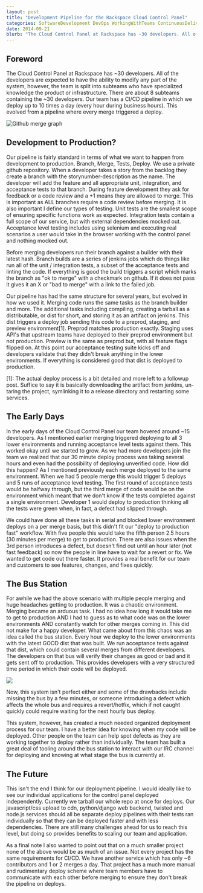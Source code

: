 ```yaml
---
layout: post
title: "Development Pipeline for the Rackspace Cloud Control Panel"
categories: SoftwareDevelopment DevOps WorkingWithTeams ContinuousDelivery
date: 2014-09-21
blurb: "The Cloud Control Panel at Rackspace has ~30 developers. All of the developers are expected to have the ability to modify any part of the system, however, the team is split into subteams who have specialized knowledge the product or infrastructure. There are about 8 subteams containing the ~30 developers. Our team has a CI/CD pipeline in which we deploy up to 10 times a day (every hour during business hours). This evolved from a pipeline where every merge triggered a deploy."
---
```


[GithubMerges]: http://b7cc86bc05773bcecd41-4057535a55b255b6cbfb486a61b5692d.r49.cf1.rackcdn.com/Selection_052.png
[JenkinsPipeline]: http://b7cc86bc05773bcecd41-4057535a55b255b6cbfb486a61b5692d.r49.cf1.rackcdn.com/CCPPipeline.png

Foreword
-----
The Cloud Control Panel at Rackspace has ~30 developers. All of the developers are expected to have the ability to modify any part of the system, however, the team is split into subteams who have specialized knowledge the product or infrastructure. There are about 8 subteams containing the ~30 developers. Our team has a CI/CD pipeline in which we deploy up to 10 times a day (every hour during business hours). This evolved from a pipeline where every merge triggered a deploy.

![Github merge graph][GithubMerges]


Development to Production?
----
Our pipeline is fairly standard in terms of what we want to happen from development to production. Branch, Merge, Tests, Deploy. We use a private github repository. When a developer takes a story from the backlog they create a branch with the storynumber-description as the name. The developer will add the feature and all appropriate unit, integration, and acceptance tests to that branch. During feature development they ask for feedback or a code review and a +1 means they are allowed to merge. This is important as ALL branches require a code review before merging. It is also important I define our types of testing. Unit tests are the smallest scope of ensuring specific functions work as expected. Integration tests contain a full scope of our service, but with external dependencies mocked out. Acceptance level testing includes using selenium and executing real scenarios a user would take in the browser working with the control panel and nothing mocked out.

Before merging developers run their branch against a builder with their latest hash. Branch builds are a series of jenkins jobs which do things like run all of the unit / integration tests, a subset of the acceptance tests and linting the code. If everything is good the build triggers a script which marks the branch as "ok to merge" with a checkmark on github. If it does not pass it gives it an X or "bad to merge" with a link to the failed job.

Our pipeline has had the same structure for several years, but evolved in how we used it.
Merging code runs the same tasks as the branch builder and more. The additional tasks including compiling, creating a tarball as a distributable, or dist for short, and storing it as an artifact on jenkins. This dist triggers a deploy job sending this code to a preprod, staging, and preview environment[1]. Preprod matches production exactly. Staging uses API's that upstream teams have deployed to their preprod environment but not production. Preview is the same as preprod but, with all feature flags flipped on. At this point our acceptance testing suite kicks off and developers validate that they didn't break anything in the lower environments. If everything is considered good that dist is deployed to production.


[1]: The actual deploy process is a bit detailed and more left to a followup post. Suffice to say it is basically downloading the artifact from jenkins, un-taring the project, symlinking it to a release directory and restarting some services.


The Early Days
----
In the early days of the Cloud Control Panel our team hovered around ~15 developers. As I mentioned earlier merging triggered deploying to all 3 lower environments and running acceptance level tests against them. This worked okay until we started to grow. As we had more developers join the team we realized that our 30 minute deploy process was taking several hours and even had the possibility of deploying unverified code. How did this happen? As I mentioned previously each merge deployed to the same environment. When we had 5 people merge this would trigger 5 deploys and 5 runs of acceptance level testing. The first round of acceptance tests would be halfway through, but the third merge of code would be on the environment which meant that we don't know if the tests completed against a single environment. Developer 1 would deploy to production thinking all the tests were green when, in fact, a defect had slipped through.

We could have done all these tasks in serial and blocked lower environment deploys on a per merge basis, but this didn't fit our "deploy to production fast" workflow. With five people this would take the fifth person 2.5 hours (30 minutes per merge) to get to production. There are also issues when the 3rd person introduces a defect, but doesn't find out until an hour later (not fast feedback) so now the people in line have to wait for a revert or fix. We wanted to get code out there faster. It provides a real benefit for our team and customers to see features, changes, and fixes quickly.


The Bus Station
----
For awhile we had the above scenario with multiple people merging and huge headaches getting to production. It was a chaotic environment. Merging became an arduous task. I had no idea how long it would take me to get to production AND I had to guess as to what code was on the lower environments AND constantly watch for other merges coming in. This did not make for a happy developer. What came about from this chaos was an idea called the bus station. Every hour we deploy to the lower environments with the latest GOOD dist that was built. We run acceptance tests against that dist, which could contain several merges from different developers. The developers on that bus will verify their changes as good or bad and it gets sent off to production. This provides developers with a very structured time period in which their code will be deployed.

<img src="http://b7cc86bc05773bcecd41-4057535a55b255b6cbfb486a61b5692d.r49.cf1.rackcdn.com/CCPPipeline.png" style="max-width: 1500px" />

Now, this system isn't perfect either and some of the drawbacks include missing the bus by a few minutes, or someone introducing a defect which affects the whole bus and requires a revert/hotfix, which if not caught quickly could require waiting for the next hourly bus deploy.

This system, however, has created a much needed organized deployment process for our team. I have a better idea for knowing when my code will be deployed. Other people on the team can help spot defects as they are working together to deploy rather than individually. The team has built a great deal of tooling around the bus station to interact with our IRC channel for deploying and knowing at what stage the bus is currently at.


The Future
----
This isn't the end I think for our deployment pipeline. I would ideally like to see our individual applications for the control panel deployed independently. Currently we tarball our whole repo at once for deploys. Our javascript/css upload to cdn, python/django web backend, twisted and node.js services should all be separate deploy pipelines with their tests ran individually so that they can be deployed faster and with less dependencies. There are still many challenges ahead for us to reach this level, but doing so provides benefits to scaling our team and application.

As a final note I also wanted to point out that on a much smaller project none of the above would be as much of an issue. Not every project has the same requirements for CI/CD. We have another service which has only ~6 contributors and 1 or 2 merges a day. That project has a much more manual and rudimentary deploy scheme where team members have to communicate with each other before merging to ensure they don't break the pipeline on deploys.